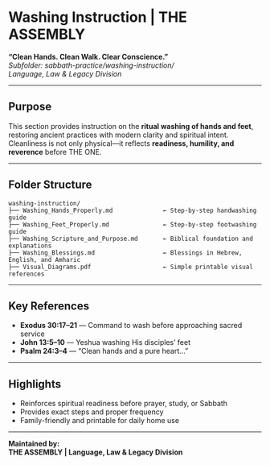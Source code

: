 
# Washing Instruction | THE ASSEMBLY  
**“Clean Hands. Clean Walk. Clear Conscience.”**  
*Subfolder: sabbath-practice/washing-instruction/*  
*Language, Law & Legacy Division*

---

## Purpose

This section provides instruction on the **ritual washing of hands and feet**, restoring ancient practices with modern clarity and spiritual intent.  
Cleanliness is not only physical—it reflects **readiness, humility, and reverence** before THE ONE.

---

## Folder Structure

```
washing-instruction/
├── Washing_Hands_Properly.md              ← Step-by-step handwashing guide
├── Washing_Feet_Properly.md               ← Step-by-step footwashing guide
├── Washing_Scripture_and_Purpose.md       ← Biblical foundation and explanations
├── Washing_Blessings.md                   ← Blessings in Hebrew, English, and Amharic
├── Visual_Diagrams.pdf                    ← Simple printable visual references
```

---

## Key References

- **Exodus 30:17–21** — Command to wash before approaching sacred service  
- **John 13:5–10** — Yeshua washing His disciples’ feet  
- **Psalm 24:3–4** — “Clean hands and a pure heart…”

---

## Highlights

- Reinforces spiritual readiness before prayer, study, or Sabbath  
- Provides exact steps and proper frequency  
- Family-friendly and printable for daily home use

---

**Maintained by:**  
**THE ASSEMBLY | Language, Law & Legacy Division**
